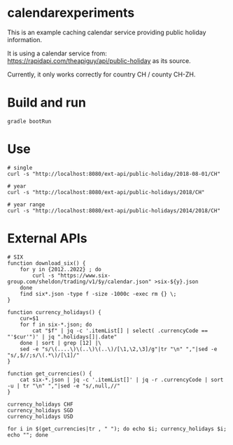 # calendarexperiments

This is an example caching calendar service providing public holiday information.

It is using a calendar service from:
https://rapidapi.com/theapiguy/api/public-holiday
as its source.

Currently, it only works correctly for country CH / county CH-ZH.

# Build and run
```
gradle bootRun
```

# Use
```
# single
curl -s "http://localhost:8080/ext-api/public-holiday/2018-08-01/CH"

# year
curl -s "http://localhost:8080/ext-api/public-holidays/2018/CH"

# year range
curl -s "http://localhost:8080/ext-api/public-holidays/2014/2018/CH"
```

# External APIs
```
# SIX
function download_six() {
	for y in {2012..2022} ; do 
		curl -s "https://www.six-group.com/sheldon/trading/v1/$y/calendar.json" >six-${y}.json
	done
	find six*.json -type f -size -1000c -exec rm {} \;
}

function currency_holidays() { 
	cur=$1
	for f in six-*.json; do 
		cat "$f" | jq -c '.itemList[] | select( .currencyCode == "'$cur'")' | jq ".holidays[]|.date"
	done | sort | grep [12] |\
	sed -e "s/\(....\)\(..\)\(..\)/[\1,\2,\3]/g"|tr "\n" ","|sed -e "s/,$//;s/\(.*\)/[\1]/"
}

function get_currencies() {
	cat six-*.json | jq -c '.itemList[]' | jq -r .currencyCode | sort -u | tr "\n" ","|sed -e "s/,null,//"
}

currency_holidays CHF
currency_holidays SGD
currency_holidays USD

for i in $(get_currencies|tr , " "); do echo $i; currency_holidays $i; echo ""; done
```

